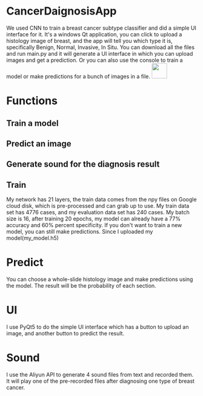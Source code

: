 # CancerDaignosisApp
We used CNN to train a breast cancer subtype classifier and did a simple UI interface for it. It's a windows Qt application, you can click to upload a histology image of breast, and the app will tell you which type it is, specifically Benign, Normal, Invasive, In Situ.
You can download all the files and run main.py and it will generate a UI interface in which you can upload images and get a prediction.
Or you can also use the console to train a model or make predictions for a bunch of images in a file.
<img src="https://media.giphy.com/media/vFKqnCdLPNOKc/giphy.gif" width="40" height="40" />
# Functions
## Train a model
## Predict an image
## Generate sound for the diagnosis result
## Train
My network has 21 layers, the train data comes from the npy files on Google cloud disk, which is pre-processed and can grab up to use. My train data set has 4776 cases, and my evaluation data set has 240 cases. My batch size is 16, after training 20 epochs, my model can already have a 77% accuracy and 60% percent specificity. 
If you don't want to train a new model, you can still make predictions. Since I uploaded my model(my_model.h5)
# Predict
You can choose a whole-slide histology image and make predictions using the model. The result will be the probability of each section.
# UI
I use PyQt5 to do the simple UI interface which has a button to upload an image, and another button to predict the result.
# Sound
I use the Aliyun API to generate 4 sound files from text and recorded them. It will play one of the pre-recorded files after diagnosing one type of breast cancer.
